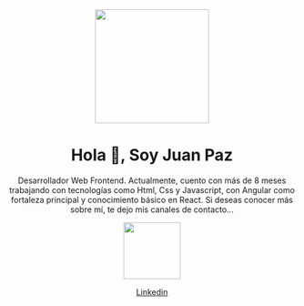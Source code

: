 
<div id="header" align="center">
    <img src="https://media.giphy.com/media/HscDLzkO8EOTmgkhQP/giphy.gif" width="200px">
    <h1> Hola 👋, Soy Juan Paz </h1>
    <p>Desarrollador Web Frontend. Actualmente, cuento con más de 8 meses trabajando con tecnologías como Html, Css y Javascript, con Angular como fortaleza principal y        conocimiento básico en React. Si deseas conocer más sobre mí, te dejo mis canales de contacto... </p>
    <div> <img src="https://www.flaticon.es/icono-gratis/linkedin_3536505?term=linkedin&page=1&position=1&page=1&position=1&related_id=3536505&origin=search" width="100px"> <p><a href="https://www.linkedin.com/in/juanpaz98/">Linkedin</a></p> </div>
</div>

<!--
**JuanPaz98/juanpaz98** is a ✨ _special_ ✨ repository because its `README.md` (this file) appears on your GitHub profile.

Here are some ideas to get you started:

- 🔭 I’m currently working on ...
- 🌱 I’m currently learning ...
- 👯 I’m looking to collaborate on ...
- 🤔 I’m looking for help with ...
- 💬 Ask me about ...
- 📫 How to reach me: ...
- 😄 Pronouns: ...
- ⚡ Fun fact: ...
-->
